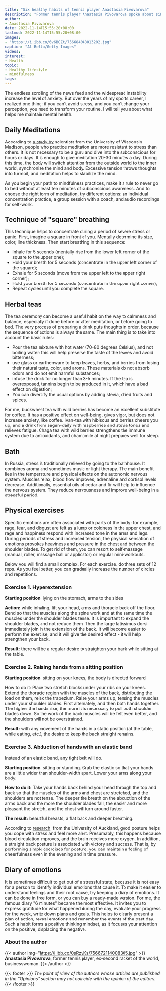 ```yaml
---
title: "Six healthy habits of tennis player Anastasia Pivovarova"
description: "Former tennis player Anastasia Pivovarova spoke about simple habits that help her cope with stress and shared a selection of exercises that energize."
author: 
- Anastasia Pivovarova
date: 2022-11-14T15:55:20+08:00
lastmod: 2022-11-14T15:55:20+08:00
images: 
- "https://i.ibb.co/6v6BGZt/756684048013202.jpg"
caption: "Al Bello/Getty Images"
videos:
interest:
- Health
topic:
- Healthy lifestyle
- mindfulness
tags:
---
```


The endless scrolling of the news feed and the widespread instability increase the level of anxiety. But over the years of my sports career, I realized one thing: if you can’t avoid stress, and you can’t change your perception, you need to transform your routine. I will tell you about what helps me maintain mental health.

Daily Meditations
-----------------

According to [a study by](https://www.scientificamerican.com/article/neuroscience-reveals-the-secrets-of-meditation-s-benefits/) scientists from the University of Wisconsin-Madison, people who practice meditation are more resistant to stress than others. It is not necessary to be a guru and dive into the subconscious for hours or days. It is enough to give meditation 20-30 minutes a day. During this time, the body will switch attention from the outside world to the inner world, synchronize the mind and body. Excessive tension throws thoughts into turmoil, and meditation helps to stabilize the mind.

As you begin your path to mindfulness practices, make it a rule to never go to bed without at least ten minutes of subconscious awareness. And to choose the right form of meditation, try different options: an individual concentration practice, a group session with a coach, and audio recordings for self-work.

Technique of "square" breathing
-------------------------------

This technique helps to concentrate during a period of severe stress or panic. First, imagine a square in front of you. Mentally determine its size, color, line thickness. Then start breathing in this sequence:

*   Inhale for 5 seconds (mentally rise from the lower left corner of the square to the upper one);
*   Hold your breath for 5 seconds (concentrate in the upper left corner of the square);
*   Exhale for 5 seconds (move from the upper left to the upper right corner);
*   Hold your breath for 5 seconds (concentrate in the upper right corner);
*   Repeat cycles until you complete the square.

Herbal teas
-----------

The tea ceremony can become a useful habit on the way to calmness and balance, especially if done before or after meditation, or before going to bed. The very process of preparing a drink puts thoughts in order, because the sequence of actions is always the same. The main thing is to take into account the basic rules:

*   Pour the tea mixture with hot water (70-80 degrees Celsius), and not boiling water: this will help preserve the taste of the leaves and avoid bitterness;
*   use glass or earthenware to keep leaves, herbs, and berries from losing their natural taste, color, and aroma. These materials do not absorb odors and do not emit harmful substances;
*   infuse the drink for no longer than 3-5 minutes. If the tea is overexposed, tannins begin to be produced in it, which have a bad effect on digestion;
*   You can diversify the usual options by adding stevia, dried fruits and spices.

For me, buckwheat tea with wild berries has become an excellent substitute for coffee. It has a positive effect on well-being, gives vigor, but does not increase anxiety, like coffee. Ivan-tea with hibiscus and berries cheers you up, and a drink from sagan-daily with raspberries and stevia tones and relieves fatigue. Chaga tea with wild berries strengthens the immune system due to antioxidants, and chamomile at night prepares well for sleep.

Bath
----

In Russia, stress is traditionally relieved by going to the bathhouse. It combines aroma and sometimes music or light therapy. The main benefit lies in the temperature and physical effects on the autonomic nervous system. Muscles relax, blood flow improves, adrenaline and cortisol levels decrease. Additionally, essential oils of cedar and fir will help to influence the nervous system. They reduce nervousness and improve well-being in a stressful period.

Physical exercises
------------------

Specific emotions are often associated with parts of the body: for example, rage, fear, and disgust are felt as a lump or coldness in the upper chest, and rage and happiness respond with increased tone in the arms and legs. During periods of stress and increased tension, the physical sensation of emotions [provokes](https://www.pnas.org/doi/10.1073/pnas.1321664111) heaviness and pressure in the chest and between the shoulder blades. To get rid of them, you can resort to self-massage (manual, roller, massage ball or applicator) or regular mini-workouts.

Below you will find a small complex. For each exercise, do three sets of 12 reps. As you feel better, you can gradually increase the number of circles and repetitions.

### Exercise 1. Hyperextension

**Starting position:** lying on the stomach, arms to the sides

**Action:** while inhaling, lift your head, arms and thoracic back off the floor. Bend so that the muscles along the spine work and at the same time the muscles under the shoulder blades tense. It is important to expand the shoulder blades, and not reduce them. Then the large latissimus dorsi immediately join in the extension of the back. It will become easier to perform the exercise, and it will give the desired effect - it will help strengthen your back.

**Result:** there will be a regular desire to straighten your back while sitting at the table.

### Exercise 2. Raising hands from a sitting position

**Starting position:** sitting on your knees, the body is directed forward

How to do it: Place two stretch blocks under your ribs on your knees. Extend the thoracic region with the muscles of the back, distributing the load on them, relax the trapezium. Raise your arms up, tensing the muscles under your shoulder blades. First alternately, and then both hands together. The higher the hands rise, the more it is necessary to pull both shoulder blades down. So the work of the back muscles will be felt even better, and the shoulders will not be overstrained.

**Result:** with any movement of the hands in a static position (at the table, while eating, etc.), the desire to keep the back straight remains.

### Exercise 3. Abduction of hands with an elastic band

Instead of an elastic band, any tight belt will do.

**Starting position:** sitting or standing. Grab the elastic so that your hands are a little wider than shoulder-width apart. Lower your arms along your body.

**How to do it:** Take your hands back behind your head through the top and back so that the muscles of the arms and chest are stretched, and the shoulders are not tense. The deeper the breath on the abduction of the arms back and the more the shoulder blades fall, the easier and more pleasant the stretch, and the chest will turn around faster.

**The result:** beautiful breasts, a flat back and deeper breathing.

According to [research](https://pubmed.ncbi.nlm.nih.gov/27494342/)  from the University of Auckland, good posture helps you cope with stress and feel more alert. Presumably, this happens because blood circulation improves, and the brain receives more oxygen. In addition, a straight back posture is associated with victory and success. That is, by performing simple exercises for posture, you can maintain a feeling of cheerfulness even in the evening and in time pressure.

Diary of emotions
-----------------

It is sometimes difficult to get out of a stressful state, because it is not easy for a person to identify individual emotions that cause it. To make it easier to understand feelings and their root cause, try keeping a diary of emotions. It can be done in free form, or you can buy a ready-made version. For me, the famous diary "6 minutes" became the most effective. It invites you to express gratitude for what happened during the day, evaluate your progress for the week, write down plans and goals. This helps to clearly present a plan of action, reveal emotions and remember the events of the past day. Such a habit forms a positive thinking mindset, as it focuses your attention on the positive, displacing the negative.

### About the author
{{< author img="https://i.ibb.co/0sRzvKs/756672114008305.jpg" >}}
**Anastasia Pivovarova**, former tennis player, ex-second racket of the world, businesswoman.
{{< /author >}}

{{< footer >}}
_The point of view of the authors whose articles are published in the "Opinions" section may not coincide with the opinion of the editors._
{{< /footer >}}